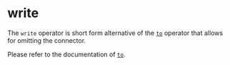 # write

The `write` operator is short form alternative of the [`to`](to.md) operator
that allows for omitting the connector.

Please refer to the documentation of [`to`](to.md).

